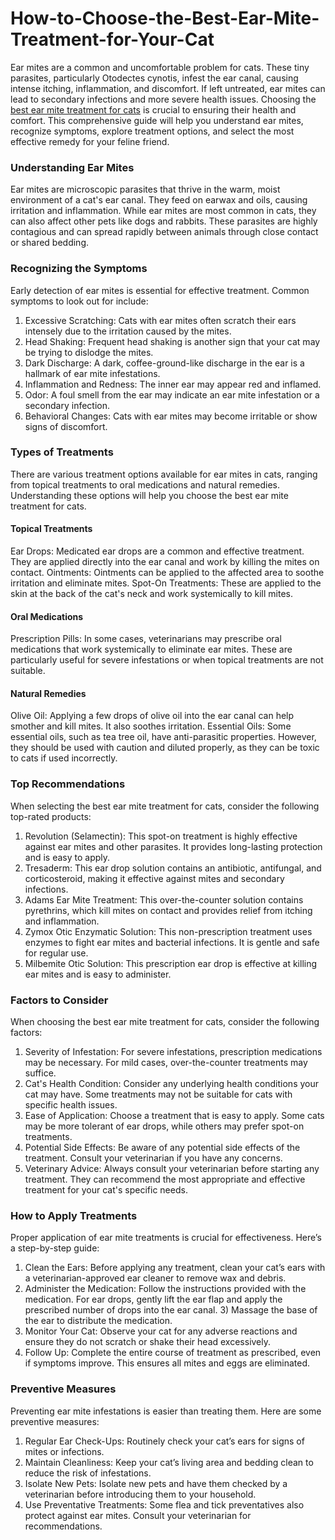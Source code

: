 # How-to-Choose-the-Best-Ear-Mite-Treatment-for-Your-Cat

Ear mites are a common and uncomfortable problem for cats. These tiny parasites, particularly Otodectes cynotis, infest the ear canal, causing intense itching, inflammation, and discomfort. If left untreated, ear mites can lead to secondary infections and more severe health issues. Choosing the <a href="https://www.celsiusherbs.com/products/petglow-ear-mite-treatment-for-dogs-cats">best ear mite treatment for cats</a> is crucial to ensuring their health and comfort. This comprehensive guide will help you understand ear mites, recognize symptoms, explore treatment options, and select the most effective remedy for your feline friend.

### Understanding Ear Mites
Ear mites are microscopic parasites that thrive in the warm, moist environment of a cat's ear canal. They feed on earwax and oils, causing irritation and inflammation. While ear mites are most common in cats, they can also affect other pets like dogs and rabbits. These parasites are highly contagious and can spread rapidly between animals through close contact or shared bedding.

### Recognizing the Symptoms
Early detection of ear mites is essential for effective treatment. Common symptoms to look out for include:

1) Excessive Scratching: Cats with ear mites often scratch their ears intensely due to the irritation caused by the mites.
2) Head Shaking: Frequent head shaking is another sign that your cat may be trying to dislodge the mites.
3) Dark Discharge: A dark, coffee-ground-like discharge in the ear is a hallmark of ear mite infestations.
4) Inflammation and Redness: The inner ear may appear red and inflamed.
5) Odor: A foul smell from the ear may indicate an ear mite infestation or a secondary infection.
6) Behavioral Changes: Cats with ear mites may become irritable or show signs of discomfort.

### Types of Treatments
There are various treatment options available for ear mites in cats, ranging from topical treatments to oral medications and natural remedies. Understanding these options will help you choose the best ear mite treatment for cats.

#### Topical Treatments
Ear Drops: Medicated ear drops are a common and effective treatment. They are applied directly into the ear canal and work by killing the mites on contact.
Ointments: Ointments can be applied to the affected area to soothe irritation and eliminate mites.
Spot-On Treatments: These are applied to the skin at the back of the cat's neck and work systemically to kill mites.

#### Oral Medications
Prescription Pills: In some cases, veterinarians may prescribe oral medications that work systemically to eliminate ear mites. These are particularly useful for severe infestations or when topical treatments are not suitable.

#### Natural Remedies
Olive Oil: Applying a few drops of olive oil into the ear canal can help smother and kill mites. It also soothes irritation.
Essential Oils: Some essential oils, such as tea tree oil, have anti-parasitic properties. However, they should be used with caution and diluted properly, as they can be toxic to cats if used incorrectly.

### Top Recommendations
When selecting the best ear mite treatment for cats, consider the following top-rated products:

1) Revolution (Selamectin): This spot-on treatment is highly effective against ear mites and other parasites. It provides long-lasting protection and is easy to apply.
2) Tresaderm: This ear drop solution contains an antibiotic, antifungal, and corticosteroid, making it effective against mites and secondary infections.
3) Adams Ear Mite Treatment: This over-the-counter solution contains pyrethrins, which kill mites on contact and provides relief from itching and inflammation.
4) Zymox Otic Enzymatic Solution: This non-prescription treatment uses enzymes to fight ear mites and bacterial infections. It is gentle and safe for regular use.
5) Milbemite Otic Solution: This prescription ear drop is effective at killing ear mites and is easy to administer.

### Factors to Consider
When choosing the best ear mite treatment for cats, consider the following factors:

1) Severity of Infestation: For severe infestations, prescription medications may be necessary. For mild cases, over-the-counter treatments may suffice.
2) Cat's Health Condition: Consider any underlying health conditions your cat may have. Some treatments may not be suitable for cats with specific health issues.
3) Ease of Application: Choose a treatment that is easy to apply. Some cats may be more tolerant of ear drops, while others may prefer spot-on treatments.
4) Potential Side Effects: Be aware of any potential side effects of the treatment. Consult your veterinarian if you have any concerns.
5) Veterinary Advice: Always consult your veterinarian before starting any treatment. They can recommend the most appropriate and effective treatment for your cat's specific needs.

### How to Apply Treatments
Proper application of ear mite treatments is crucial for effectiveness. Here’s a step-by-step guide:

1) Clean the Ears: Before applying any treatment, clean your cat’s ears with a veterinarian-approved ear cleaner to remove wax and debris.
2) Administer the Medication: Follow the instructions provided with the medication. For ear drops, gently lift the ear flap and apply the prescribed number of drops into the ear canal. 3) Massage the base of the ear to distribute the medication.
4) Monitor Your Cat: Observe your cat for any adverse reactions and ensure they do not scratch or shake their head excessively.
5) Follow Up: Complete the entire course of treatment as prescribed, even if symptoms improve. This ensures all mites and eggs are eliminated.

### Preventive Measures
Preventing ear mite infestations is easier than treating them. Here are some preventive measures:

1) Regular Ear Check-Ups: Routinely check your cat’s ears for signs of mites or infections.
2) Maintain Cleanliness: Keep your cat’s living area and bedding clean to reduce the risk of infestations.
3) Isolate New Pets: Isolate new pets and have them checked by a veterinarian before introducing them to your household.
4) Use Preventative Treatments: Some flea and tick preventatives also protect against ear mites. Consult your veterinarian for recommendations.
